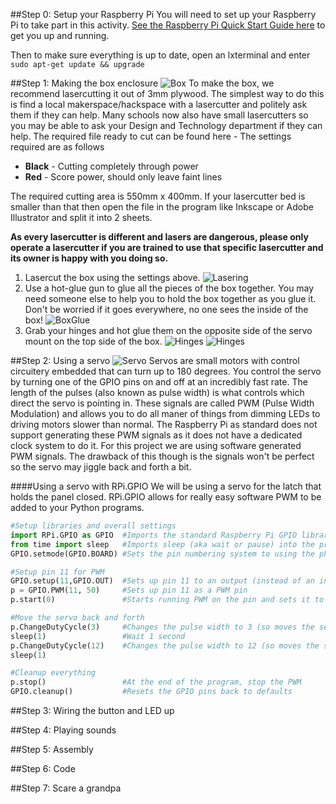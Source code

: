 ##Step 0: Setup your Raspberry Pi
You will need to set up your Raspberry Pi to take part in this activity. [See the Raspberry Pi Quick Start Guide here](http://www.raspberrypi.org/quick-start-guide) to get you up and running.

Then to make sure everything is up to date, open an lxterminal and enter
```sudo apt-get update && upgrade```

##Step 1: Making the box enclosure
![Box](images/drawing.jpg)
To make the box, we recommend lasercutting it out of 3mm plywood. The simplest way to do this is find a local makerspace/hackspace with a lasercutter and politely ask them if they can help.
Many schools now also have small lasercutters so you may be able to ask your Design and Technology department if they can help.
The required file ready to cut can be found here -
The settings required are as follows
- **Black** - Cutting completely through power
- **Red** - Score power, should only leave faint lines

The required cutting area is 550mm x 400mm. If your lasercutter bed is smaller than that then open the file in the program like Inkscape or Adobe Illustrator and split it into 2 sheets.

**As every lasercutter is different and lasers are dangerous, please only operate a lasercutter if you are trained to use that specific lasercutter and its owner is happy with you doing so.**

1. Lasercut the box using the settings above.
![Lasering](images/Lasering.jpg)
2. Use a hot-glue gun to glue all the pieces of the box together. You may need someone else to help you to hold the box together as you glue it. Don't be worried if it goes everywhere, no one sees the inside of the box!
![BoxGlue](images/BoxGlue1.jpg)
3. Grab your hinges and hot glue them on the opposite side of the servo mount on the top side of the box.
![Hinges](images/Hinges1.jpg)
![Hinges](images/Hinges2.jpg)  

##Step 2: Using a servo
![Servo](images/Servo.jpg)
Servos are small motors with control circuitery embedded that can turn up to 180 degrees.
You control the servo by turning one of the GPIO pins on and off at an incredibly fast rate. The length of the pulses (also known as pulse width) is what controls which direct the servo is pointing in.
These signals are called PWM (Pulse Width Modulation) and allows you to do all maner of things from dimming LEDs to driving motors slower than normal.
The Raspberry Pi as standard does not support generating these PWM signals as it does not have a dedicated clock system to do it. For this project we are using software generated PWM signals. The drawback of this though is the signals won't be perfect so the servo may jiggle back and forth a bit.

####Using a servo with RPi.GPIO
We will be using a servo for the latch that holds the panel closed.
RPi.GPIO allows for really easy software PWM to be added to your Python programs.
``` python
#Setup libraries and overall settings
import RPi.GPIO as GPIO  #Imports the standard Raspberry Pi GPIO library
from time import sleep   #Imports sleep (aka wait or pause) into the program
GPIO.setmode(GPIO.BOARD) #Sets the pin numbering system to using the physical layout

#Setup pin 11 for PWM
GPIO.setup(11,GPIO.OUT)  #Sets up pin 11 to an output (instead of an input)
p = GPIO.PWM(11, 50)     #Sets up pin 11 as a PWM pin
p.start(0)               #Starts running PWM on the pin and sets it to 0

#Move the servo back and forth
p.ChangeDutyCycle(3)     #Changes the pulse width to 3 (so moves the servo)
sleep(1)                 #Wait 1 second
p.ChangeDutyCycle(12)    #Changes the pulse width to 12 (so moves the servo)
sleep(1)

#Cleanup everything
p.stop()                 #At the end of the program, stop the PWM
GPIO.cleanup()           #Resets the GPIO pins back to defaults
```


##Step 3: Wiring the button and LED up

##Step 4: Playing sounds

##Step 5: Assembly

##Step 6: Code

##Step 7: Scare a grandpa
